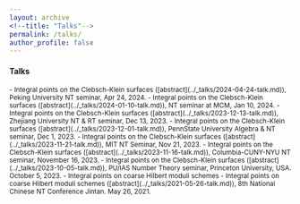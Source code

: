 ```yaml
---
layout: archive
<!--title: "Talks"-->
permalink: /talks/
author_profile: false
---
```


#### Talks
<small>
- Integral points on the Clebsch-Klein surfaces ([abstract](../_talks/2024-04-24-talk.md)), Peking University NT seminar, Apr 24, 2024.
- Integral points on the Clebsch-Klein surfaces ([abstract](../_talks/2024-01-10-talk.md)), NT seminar at MCM, Jan 10, 2024.
- Integral points on the Clebsch-Klein surfaces ([abstract](../_talks/2023-12-13-talk.md)), Zhejiang University NT & RT seminar, Dec 13, 2023.
- Integral points on the Clebsch-Klein surfaces ([abstract](../_talks/2023-12-01-talk.md)), PennState University Algebra & NT seminar, Dec 1, 2023.
- Integral points on the Clebsch-Klein surfaces ([abstract](../_talks/2023-11-21-talk.md)), MIT NT Seminar, Nov 21, 2023.
- Integral points on the Clebsch-Klein surfaces ([abstract](../_talks/2023-11-16-talk.md)), Columbia-CUNY-NYU NT seminar, November 16, 2023.
- Integral points on the Clebsch-Klein surfaces ([abstract](../_talks/2023-10-05-talk.md)), PU/IAS Number Theory seminar, Princeton University, USA. October 5, 2023.
- Integral points on coarse Hilbert moduli schemes
- Integral points on coarse Hilbert moduli schemes ([abstract](../_talks/2021-05-26-talk.md)), 8th National Chinese NT Conference Jintan. May 26, 2021.
</small>
